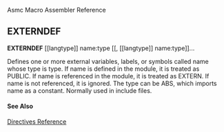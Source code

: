 Asmc Macro Assembler Reference

## EXTERNDEF

**EXTERNDEF** [[langtype]] name:type [[, [[langtype]] name:type]]...

Defines one or more external variables, labels, or symbols called name whose type is type. If name is defined in the module, it is treated as PUBLIC. If name is referenced in the module, it is treated as EXTERN. If name is not referenced, it is ignored. The type can be ABS, which imports name as a constant. Normally used in include files.

#### See Also

[Directives Reference](readme.md)